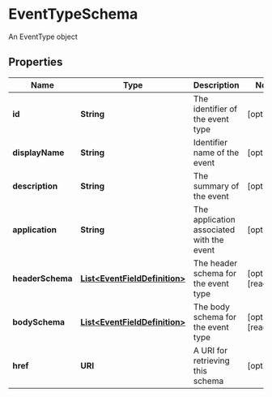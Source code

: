 

# EventTypeSchema

An EventType object

## Properties

| Name | Type | Description | Notes |
|------------ | ------------- | ------------- | -------------|
|**id** | **String** | The identifier of the event type |  [optional] |
|**displayName** | **String** | Identifier name of the event |  [optional] |
|**description** | **String** | The summary of the event |  [optional] |
|**application** | **String** | The application associated with the event |  [optional] |
|**headerSchema** | [**List&lt;EventFieldDefinition&gt;**](EventFieldDefinition.md) | The header schema for the event type |  [optional] [readonly] |
|**bodySchema** | [**List&lt;EventFieldDefinition&gt;**](EventFieldDefinition.md) | The body schema for the event type |  [optional] [readonly] |
|**href** | **URI** | A URI for retrieving this schema |  [optional] |



